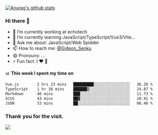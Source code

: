 [![Anurag's github stats](https://github-readme-stats.vercel.app/api?username=gideonsenku)](https://github.com/anuraghazra/github-readme-stats)
### Hi there 👋
- 🔭 I’m currently working at echotech
- 🌱 I’m currently learning JavaScript/TypeScript/Vue3/Vite...
- 💬 Ask me about: JavaScript/Web Spidder 
- 📫 How to reach me: [@Gideon_Senku](https://t.me/Gideon_Senku)
- 😄 Pronouns: ...
- ⚡ Fun fact: I ❤️ 🎵

📊 **This week I spent my time on**
<!--START_SECTION:waka-->

```txt
Vue.js        2 hrs 23 mins   █████████░░░░░░░░░░░░░░░░   36.20 %
TypeScript    1 hr 38 mins    ██████▒░░░░░░░░░░░░░░░░░░   24.87 %
Markdown      46 mins         ███░░░░░░░░░░░░░░░░░░░░░░   11.73 %
SCSS          43 mins         ██▓░░░░░░░░░░░░░░░░░░░░░░   10.91 %
JSON          33 mins         ██░░░░░░░░░░░░░░░░░░░░░░░   08.40 %
```

<!--END_SECTION:waka-->


### Thank you for the visit.
![](http://profile-counter.glitch.me/gideonsenku/count.svg)
<!--
**GideonSenku/GideonSenku** is a ✨ _special_ ✨ repository because its `README.md` (this file) appears on your GitHub profile.

Here are some ideas to get you started:

- 🔭 I’m currently working on ...
- 🌱 I’m currently learning ...
- 👯 I’m looking to collaborate on ...
- 🤔 I’m looking for help with ...
- 💬 Ask me about ...
- 📫 How to reach me: ...
- 😄 Pronouns: ...
- ⚡ Fun fact: ...
-->
